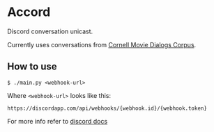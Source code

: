 # Accord

Discord conversation unicast.

Currently uses conversations from [Cornell Movie Dialogs Corpus](http://www.cs.cornell.edu/~cristian/Cornell_Movie-Dialogs_Corpus.html).

## How to use
```shell script
$ ./main.py <webhook-url>
```

Where `<webhook-url>` looks like this:
```
https://discordapp.com/api/webhooks/{webhook.id}/{webhook.token}
```

For more info refer to [discord docs](https://discord.com/developers/docs/intro)
